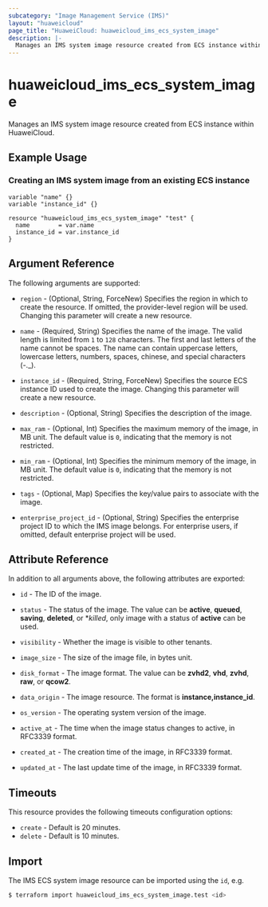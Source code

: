 ```yaml
---
subcategory: "Image Management Service (IMS)"
layout: "huaweicloud"
page_title: "HuaweiCloud: huaweicloud_ims_ecs_system_image"
description: |-
  Manages an IMS system image resource created from ECS instance within HuaweiCloud.
---
```


# huaweicloud_ims_ecs_system_image

Manages an IMS system image resource created from ECS instance within HuaweiCloud.

## Example Usage

### Creating an IMS system image from an existing ECS instance

```hcl
variable "name" {}
variable "instance_id" {}

resource "huaweicloud_ims_ecs_system_image" "test" {
  name        = var.name
  instance_id = var.instance_id
}
```

## Argument Reference

The following arguments are supported:

* `region` - (Optional, String, ForceNew) Specifies the region in which to create the resource.
  If omitted, the provider-level region will be used. Changing this parameter will create a new resource.

* `name` - (Required, String) Specifies the name of the image.
  The valid length is limited from `1` to `128` characters.
  The first and last letters of the name cannot be spaces.
  The name can contain uppercase letters, lowercase letters, numbers, spaces, chinese, and special characters (-._).

* `instance_id` - (Required, String, ForceNew) Specifies the source ECS instance ID used to create the image.
  Changing this parameter will create a new resource.

* `description` - (Optional, String) Specifies the description of the image.

* `max_ram` - (Optional, Int) Specifies the maximum memory of the image, in MB unit.
  The default value is `0`, indicating that the memory is not restricted.

* `min_ram` - (Optional, Int) Specifies the minimum memory of the image, in MB unit.
  The default value is `0`, indicating that the memory is not restricted.

* `tags` - (Optional, Map) Specifies the key/value pairs to associate with the image.

* `enterprise_project_id` - (Optional, String) Specifies the enterprise project ID to which the IMS image belongs.
  For enterprise users, if omitted, default enterprise project will be used.

## Attribute Reference

In addition to all arguments above, the following attributes are exported:

* `id` - The ID of the image.

* `status` - The status of the image. The value can be **active**, **queued**, **saving**, **deleted**, or **killed*,
  only image with a status of **active** can be used.

* `visibility` - Whether the image is visible to other tenants.

* `image_size` - The size of the image file, in bytes unit.

* `disk_format` - The image format. The value can be **zvhd2**, **vhd**, **zvhd**, **raw**, or **qcow2**.

* `data_origin` - The image resource. The format is **instance,instance_id**.

* `os_version` - The operating system version of the image.

* `active_at` - The time when the image status changes to active, in RFC3339 format.

* `created_at` - The creation time of the image, in RFC3339 format.

* `updated_at` - The last update time of the image, in RFC3339 format.

## Timeouts

This resource provides the following timeouts configuration options:

* `create` - Default is 20 minutes.
* `delete` - Default is 10 minutes.

## Import

The IMS ECS system image resource can be imported using the `id`, e.g.

```bash
$ terraform import huaweicloud_ims_ecs_system_image.test <id>
```
